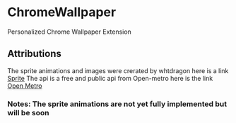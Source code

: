 # ChromeWallpaper
Personalized Chrome Wallpaper Extension




## Attributions
The sprite animations and images were crerated by whtdragon here is a link [Sprite](https://forums.rpgmakerweb.com/index.php?threads/whtdragons-animals-and-running-horses-now-with-more-dragons.53552/)
The api is a free and public api from Open-metro here is the link [Open Metro](https://open-meteo.com/en/docs)

### Notes: The sprite animations are not yet fully implemented but will be soon
